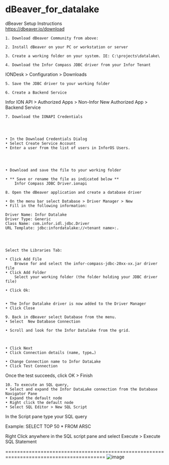 # dBeaver_for_datalake
dBeaver Setup Instructions\
https://dbeaver.io/download


	1. Download dBeaver Community from above:

	2. Install dBeaver on your PC or workstation or server

	3. Create a working folder on your system. IE: C:\projects\datalake\

	4. Download the Infor Compass JDBC driver from your Infor Tenant

IONDesk > Configuration > Downloads



	5. Save the JDBC driver to your working folder

	6. Create a Backend Service

Infor ION API > Authorized Apps > Non-Infor New Authorized App > Backend Service



	7. Download the IONAPI Credentials




	• In the Download Credentials Dialog
	• Select Create Service Account
	• Enter a user from the list of users in InforOS Users.  




	• Download and save the file to your working folder
	
	• ** Save or rename the file as indicated below **
		Infor Compass JDBC Driver.ionapi

	8. Open the dBeaver application and create a database driver

	• On the menu bar select Database > Driver Manager > New
	• Fill in the following information:
	
	Driver Name: Infor Datalake
	Driver Type: Generic
	Class Name: com.infor.idl.jdbc.Driver
	URL Template: jdbc:infordatalake://<tenant name>:.




	Select the Libraries Tab:

	• Click Add File
		Browse for and select the infor-compass-jdbc-20xx-xx.jar driver file
	• Click Add Folder
		Select your working folder (the folder holding your JDBC driver file)

	• Click Ok:


	• The Infor Datalake driver is now added to the Driver Manager
	• Click Close

	9. Back in dBeaver select Database from the menu.
	• Select  New Database Connection

	• Scroll and look for the Infor Datalake from the grid.



	• Click Next 
	• Click Connection details (name, type…)

	• Change Connection name to Infor DataLake
	• Click Test Connection





Once the test succeeds, click OK > Finish

	10. To execute an SQL query,
	• Select and expand the Infor DataLake connection from the Database Navigator Pane
	• Expand the default node
	• Right click the default node 
	• Select SQL Editor > New SQL Script

In the <Infor DataLake > Script pane type your SQL query 

Example:              SELECT TOP 50 * FROM ARSC

Right Click anywhere in the SQL script pane and select  Execute > Execute SQL Statement

========================================================================================
![image](https://user-images.githubusercontent.com/15594519/133474386-65bd440c-602d-411e-85ef-343e32c4b921.png)
